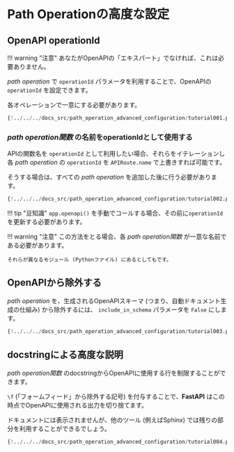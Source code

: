 # Path Operationの高度な設定

## OpenAPI operationId

!!! warning "注意"
    あなたがOpenAPIの「エキスパート」でなければ、これは必要ありません。

*path operation* で `operationId` パラメータを利用することで、OpenAPIの `operationId` を設定できます。

各オペレーションで一意にする必要があります。

```Python hl_lines="6"
{!../../../docs_src/path_operation_advanced_configuration/tutorial001.py!}
```

### *path operation関数* の名前をoperationIdとして使用する

APIの関数名を `operationId` として利用したい場合、それらをイテレーションし各 *path operation* の `operationId` を `APIRoute.name` で上書きすれば可能です。

そうする場合は、すべての *path operation* を追加した後に行う必要があります。

```Python hl_lines="2  12-21  24"
{!../../../docs_src/path_operation_advanced_configuration/tutorial002.py!}
```

!!! tip "豆知識"
    `app.openapi()` を手動でコールする場合、その前に`operationId`を更新する必要があります。

!!! warning "注意"
    この方法をとる場合、各 *path operation関数* が一意な名前である必要があります。

    それらが異なるモジュール (Pythonファイル) にあるとしてもです。

## OpenAPIから除外する

*path operation* を、生成されるOpenAPIスキーマ (つまり、自動ドキュメント生成の仕組み) から除外するには、 `include_in_schema` パラメータを `False` にします。

```Python hl_lines="6"
{!../../../docs_src/path_operation_advanced_configuration/tutorial003.py!}
```

## docstringによる高度な説明

*path operation関数* のdocstringからOpenAPIに使用する行を制限することができます。

`\f` (「フォームフィード」から除外する記号) を付与することで、**FastAPI** はこの時点でOpenAPIに使用される出力を切り捨てます。

ドキュメントには表示されませんが、他のツール (例えばSphinx) では残りの部分を利用することができるでしょう。

```Python hl_lines="19-29"
{!../../../docs_src/path_operation_advanced_configuration/tutorial004.py!}
```
